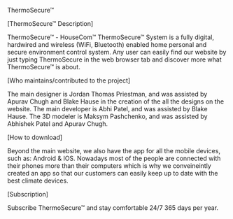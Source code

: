  ThermoSecure™ 

[ThermoSecure™ Description]

ThermoSecure™ - HouseCom™ ThermoSecure™ System is a fully digital, hardwired and
wireless (WiFi, Bluetooth) enabled home personal and secure environment
control system. Any user can easily find our website by just typing ThermoSecure in the web browser tab and discover more what ThermoSecure™ is about.

[Who maintains/contributed to the project]

The main designer is Jordan Thomas Priestman, and was assisted by Apurav Chugh and Blake Hause in the creation of the all the designs on the website. The main developer is Abhi Patel, and was assisted by Blake Hause. The 3D modeler is Maksym Pashchenko, and was assisted by Abhishek Patel and Apurav Chugh.

[How to download]

Beyond the main website, we also have the app for all the mobile devices, such as: Android & IOS. Nowadays most of the people are connected with their phones more than their computers which is why we conveineintly created an app so that our customers can easily keep up to date with the best climate devices.

[Subscription]

Subscribe ThermoSecure™ and stay comfortable 24/7 365 days per year.
